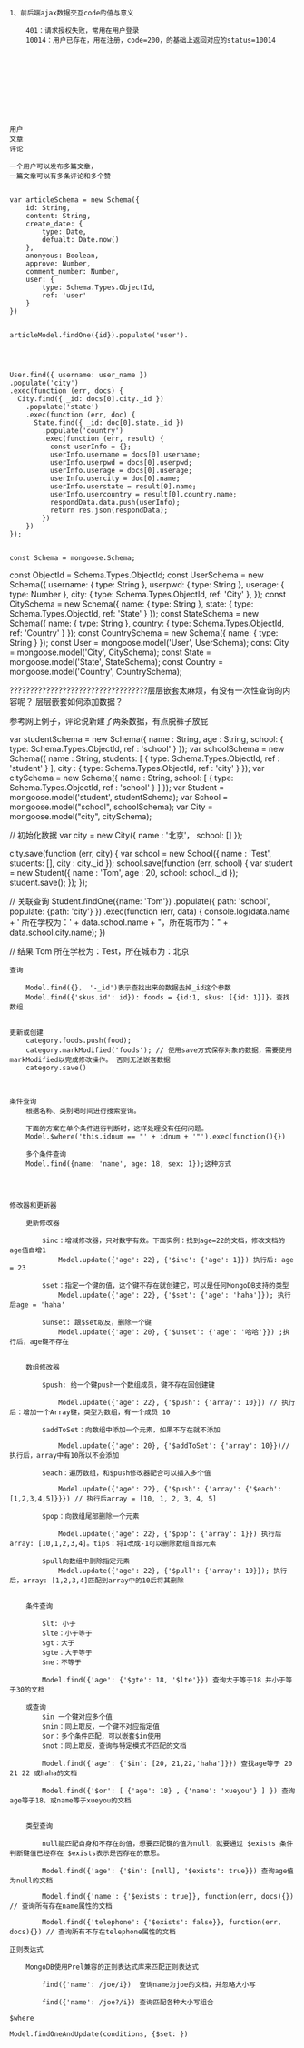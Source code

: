 

    1、前后端ajax数据交互code的值与意义

        401：请求授权失败，常用在用户登录
        10014：用户已存在，用在注册，code=200，的基础上返回对应的status=10014










    用户
    文章
    评论

    一个用户可以发布多篇文章，
    一篇文章可以有多条评论和多个赞 

    
    var articleSchema = new Schema({
        id: String,
        content: String,
        create_date: {
            type: Date,
            defualt: Date.now()
        },
        anonyous: Boolean,
        approve: Number,
        comment_number: Number,
        user: {
            type: Schema.Types.ObjectId,
            ref: 'user'
        }
    })


    articleModel.findOne({id}).populate('user').




    User.find({ username: user_name })
    .populate('city')
    .exec(function (err, docs) {
      City.find({ _id: docs[0].city._id })
        .populate('state')
        .exec(function (err, doc) {
          State.find({ _id: doc[0].state._id })
            .populate('country')
            .exec(function (err, result) {
              const userInfo = {};
              userInfo.username = docs[0].username;
              userInfo.userpwd = docs[0].userpwd;
              userInfo.userage = docs[0].userage;
              userInfo.usercity = doc[0].name;
              userInfo.userstate = result[0].name;
              userInfo.usercountry = result[0].country.name;
              respondData.data.push(userInfo);
              return res.json(respondData);
            })
        })
    });
    

    const Schema = mongoose.Schema;
  const ObjectId = Schema.Types.ObjectId;
  const UserSchema = new Schema({
    username: { type: String },
    userpwd: { type: String },
    userage: { type: Number },
    city: { type: Schema.Types.ObjectId, ref: 'City' },
  });
  const CitySchema = new Schema({
    name: { type: String },
    state: { type: Schema.Types.ObjectId, ref: 'State' }
  });
  const StateSchema = new Schema({
    name: { type: String },
    country: { type: Schema.Types.ObjectId, ref: 'Country' }
  });
  const CountrySchema = new Schema({
    name: { type: String }
  });
  const User = mongoose.model('User', UserSchema);
  const City = mongoose.model('City', CitySchema);
  const State = mongoose.model('State', StateSchema);
  const Country = mongoose.model('Country', CountrySchema);





  ??????????????????????????????????层层嵌套太麻烦，有没有一次性查询的内容呢？
  层层嵌套如何添加数据？
    



参考网上例子，评论说新建了两条数据，有点脱裤子放屁

var studentSchema = new Schema({
    name  : String,
    age   : String,
    school: {
        type: Schema.Types.ObjectId,
        ref : 'school'
    }
});
var schoolSchema = new Schema({
    name    : String,
    students: [
        {
            type: Schema.Types.ObjectId,
            ref : 'student'
        }
    ],
    city    : {
        type: Schema.Types.ObjectId,
        ref : 'city'
    }
});
var citySchema = new Schema({
    name  : String,
    school: [
        {
            type: Schema.Types.ObjectId,
            ref : 'school'
        }
    ]
});
var Student = mongoose.model('student', studentSchema);
var School = mongoose.model("school", schoolSchema);
var City = mongoose.model("city", citySchema);


// 初始化数据
var city = new City({
    name  : '北京'，
    school: []
});

city.save(function (err, city) {
    var school = new School({
        name    : 'Test',
        students: [],
        city    : city._id
    });
    school.save(function (err, school) {
        var student = new Student({
            name  : 'Tom',
            age   : 20,
            school: school._id
        });
        student.save();
    });
});

// 关联查询
Student.findOne({name: 'Tom'})
       .populate({
           path: 'school',
           populate: {path: 'city'}
       })
       .exec(function (err, data) {
          console.log(data.name + ' 所在学校为：' + data.school.name + "，所在城市为：" + data.school.city.name);
})

// 结果
Tom 所在学校为：Test，所在城市为：北京








    查询
        
        Model.find({}， '-_id')表示查找出来的数据去掉_id这个参数
        Model.find({'skus.id': id}): foods = {id:1, skus: [{id: 1}]}。查找数组


    更新或创建
        category.foods.push(food);
        category.markModified('foods'); // 使用save方式保存对象的数据，需要使用markModified以完成修改操作。 否则无法嵌套数据
        category.save()
    


    条件查询
        根据名称、类别喝时间进行搜索查询。

        下面的方案在单个条件进行判断时，这样处理没有任何问题。
        Model.$where('this.idnum == "' + idnum + '"').exec(function(){})

        多个条件查询
        Model.find({name: 'name', age: 18, sex: 1});这种方式


    

    修改器和更新器

        更新修改器

            $inc：增减修改器，只对数字有效。下面实例：找到age=22的文档，修改文档的age值自增1
                Model.update({'age': 22}, {'$inc': {'age': 1}}) 执行后: age = 23

            $set：指定一个键的值，这个键不存在就创建它，可以是任何MongoDB支持的类型
                Model.update({'age': 22}, {'$set': {'age': 'haha'}}); 执行后age = 'haha'

            $unset: 跟$set取反，删除一个键
                Model.update({'age': 20}, {'$unset': {'age': '哈哈'}}) ;执行后，age键不存在

        
        数组修改器

            $push: 给一个键push一个数组成员，键不存在回创建键

                Model.update({'age': 22}, {'$push': {'array': 10}}) // 执行后：增加一个Array键，类型为数组，有一个成员 10

            $addToSet：向数组中添加一个元素，如果不存在就不添加

                Model.update({'age': 20}, {'$addToSet': {'array': 10}})// 执行后，array中有10所以不会添加

            $each：遍历数组，和$push修改器配合可以插入多个值

                Model.update({'age': 22}, {'$push': {'array': {'$each': [1,2,3,4,5]}}}) // 执行后array = [10, 1, 2, 3, 4, 5]

            $pop：向数组尾部删除一个元素

                Model.update({'age': 22}, {'$pop': {'array': 1}}) 执行后 array: [10,1,2,3,4]。tips：将1改成-1可以删除数组首部元素

            $pull向数组中删除指定元素
                Model.update({'age': 22}, {'$pull': {'array': 10}}); 执行后，array: [1,2,3,4]匹配到array中的10后将其删除


        条件查询

            $lt: 小于
            $lte：小于等于
            $gt：大于
            $gte：大于等于
            $ne：不等于

            Model.find({'age': {'$gte': 18, '$lte'}}) 查询大于等于18 并小于等于30的文档

        或查询 
            $in 一个键对应多个值
            $nin：同上取反，一个键不对应指定值
            $or：多个条件匹配，可以嵌套$in使用
            $not：同上取反，查询与特定模式不匹配的文档

            Model.find({'age': {'$in': [20, 21,22,'haha']}}) 查找age等于 20 21 22 或haha的文档

            Model.find({'$or': [ {'age': 18} , {'name': 'xueyou'} ] }) 查询age等于18，或name等于xueyou的文档


        类型查询

            null能匹配自身和不存在的值，想要匹配键的值为null，就要通过 $exists 条件判断键值已经存在 $exists表示是否存在的意思。

            Model.find({'age': {'$in': [null], '$exists': true}}) 查询age值为null的文档

            Model.find({'name': {'$exists': true}}, function(err, docs){}) // 查询所有存在name属性的文档
            
            Model.find({'telephone': {'$exists': false}}, function(err, docs){}) // 查询所有不存在telephone属性的文档
            
    正则表达式

        MongoDB使用Prel兼容的正则表达式库来匹配正则表达式

            find({'name': /joe/i})  查询name为joe的文档，并忽略大小写

            find({'name': /joe?/i}) 查询匹配各种大小写组合

    $where

    Model.findOneAndUpdate(conditions, {$set: })























